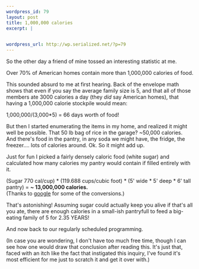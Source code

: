 ```yaml
--- 
wordpress_id: 79
layout: post
title: 1,000,000 calories
excerpt: |
  

wordpress_url: http://wp.serialized.net/?p=79
---
```

<p>So the other day a friend of mine tossed an interesting statistic at me.</p>

<p><quote>Over 70% of American homes contain more than 1,000,000 calories of food.</quote></p>

<p>This sounded absurd to me at first hearing. Back of the envelope math shows that even if you say the average family size is 5, and that all of those members ate 3000 calories a day (they <i>did</i> say American homes), that having a 1,000,000 calorie stockpile would mean:</p>

<p>1,000,000/(3,000*5) = 66 days worth of food!</p>

<p>But then I started enumerating the items in my home, and realized it might well be possible. That 50 lb bag of rice in the garage? ~50,000 calories. And there&#39;s food in the pantry, in any soda we might have, the fridge, the freezer.... lots of calories around. Ok. So it might add up.</p>

<p>Just for fun I picked a fairly densely caloric food (white sugar) and calculated how many calories my pantry would contain if filled entirely with it.</p>

<p>(Sugar 770 cal/cup) * (119.688 cups/cubic foot) * (5&#39; wide * 5&#39; deep * 6&#39; tall pantry) = <b>~ 13,000,000 calories.</b><br />
(Thanks to <a href="http://www.google.com/search?hl=en&amp;lr=&amp;q=cubic+feet+to+cups&amp;btnG=Search">google</a> for some of the conversions.)</p>

<p>That&#39;s astonishing! Assuming sugar could actually keep you alive if that&#39;s all you ate, there are enough calories in a small-ish pantryfull to feed a big-eating family of 5 for 2.35 <span class="caps">YEARS</span>!</p>

<p>And now back to our regularly scheduled programming.</p>

<p>(In case you are wondering, I don&#39;t have too much free time, though I can see how one would draw that conclusion after reading this. It&#39;s just that, faced with an itch like the fact that instigated this inquiry, I&#39;ve found it&#39;s most efficient for me just to scratch it and get it over with.)</p>
